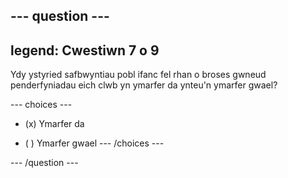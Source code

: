 --- question ---
---
legend: Cwestiwn 7 o 9
---

Ydy ystyried safbwyntiau pobl ifanc fel rhan o broses gwneud penderfyniadau eich clwb yn ymarfer da ynteu'n ymarfer gwael?

--- choices ---
- (x) Ymarfer da

- ( ) Ymarfer gwael --- /choices ---

--- /question ---

